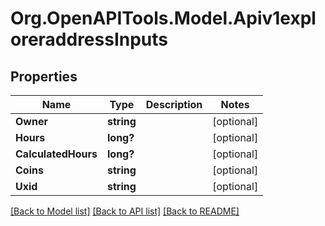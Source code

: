 # Org.OpenAPITools.Model.Apiv1exploreraddressInputs
## Properties

Name | Type | Description | Notes
------------ | ------------- | ------------- | -------------
**Owner** | **string** |  | [optional] 
**Hours** | **long?** |  | [optional] 
**CalculatedHours** | **long?** |  | [optional] 
**Coins** | **string** |  | [optional] 
**Uxid** | **string** |  | [optional] 

[[Back to Model list]](../README.md#documentation-for-models) [[Back to API list]](../README.md#documentation-for-api-endpoints) [[Back to README]](../README.md)


